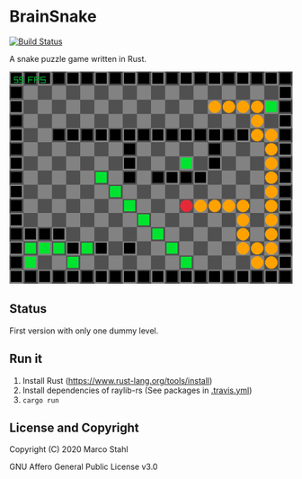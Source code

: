 # BrainSnake

[![Build Status](https://travis-ci.org/shybyte/brain-snake.svg?branch=master)](https://travis-ci.org/shybyte/brain-snake)

A snake puzzle game written in Rust.

![Screenshot](docs/screenshot.png)

## Status

First version with only one dummy level.

## Run it

  1. Install Rust (https://www.rust-lang.org/tools/install)
  2. Install dependencies of raylib-rs (See packages in [.travis.yml](.travis.yml))
  3. ```cargo run``` 

## License and Copyright
Copyright (C) 2020 Marco Stahl

GNU Affero General Public License v3.0

